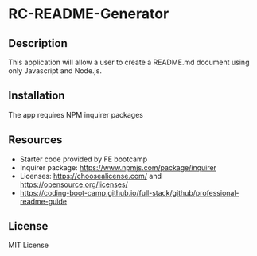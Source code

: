 # RC-README-Generator

## Description

This application will allow a user to create a README.md document using only Javascript and Node.js.

## Installation

The app requires NPM inquirer packages

## Resources

* Starter code provided by FE bootcamp
* Inquirer package: https://www.npmjs.com/package/inquirer
* Licenses: https://choosealicense.com/ and https://opensource.org/licenses/
* https://coding-boot-camp.github.io/full-stack/github/professional-readme-guide


## License

MIT License